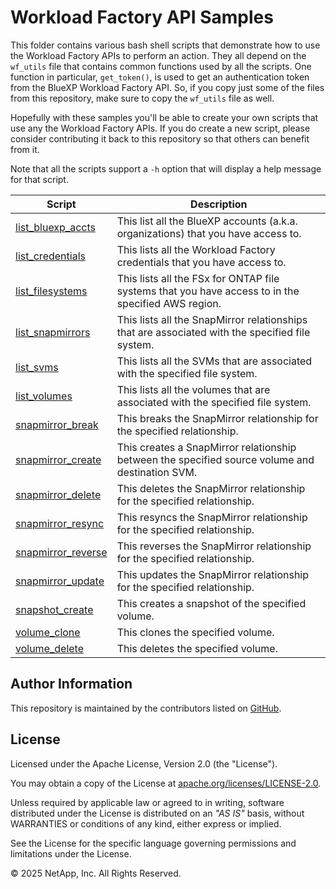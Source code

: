 # Workload Factory API Samples

This folder contains various bash shell scripts that demonstrate how to use the Workload Factory APIs to perform an action.
They all depend on the `wf_utils` file that contains common functions used by all the scripts. One function
in particular, `get_token()`, is used to get an authentication token from the BlueXP Workload Factory API. So, if you
copy just some of the files from this repository, make sure to copy the `wf_utils` file as well.

Hopefully with these samples you'll be able to create your own scripts that use any the Workload Factory APIs.
If you do create a new script, please consider contributing it back to this repository so that others can benefit from it.

Note that all the scripts support a `-h` option that will display a help message for that script.

| Script | Description |
| --- | --- |
| [list_bluexp_accts](list_bluexp_accts) | This list all the BlueXP accounts (a.k.a. organizations) that you have access to. |
| [list_credentials](list_credentials) | This lists all the Workload Factory credentials that you have access to. |
| [list_filesystems](list_filesystems) | This lists all the FSx for ONTAP file systems that you have access to in the specified AWS region. |
| [list_snapmirrors](list_snapmirrors) | This lists all the SnapMirror relationships that are associated with the specified file system. |
| [list_svms](list_svms) | This lists all the SVMs that are associated with the specified file system. |
| [list_volumes](list_volumes) | This lists all the volumes that are associated with the specified file system. |
| [snapmirror_break](snapmirror_break) | This breaks the SnapMirror relationship for the specified relationship. |
| [snapmirror_create](snapmirror_create) | This creates a SnapMirror relationship between the specified source volume and destination SVM. |
| [snapmirror_delete](snapmirror_delete) | This deletes the SnapMirror relationship for the specified relationship. |
| [snapmirror_resync](snapmirror_resync) | This resyncs the SnapMirror relationship for the specified relationship. |
| [snapmirror_reverse](snapmirror_reverse) | This reverses the SnapMirror relationship for the specified relationship. |
| [snapmirror_update](snapmirror_update) | This updates the SnapMirror relationship for the specified relationship. |
| [snapshot_create](snapshot_create) | This creates a snapshot of the specified volume. |
| [volume_clone](volume_clone) | This clones the specified volume. |
| [volume_delete](volume_delete) | This deletes the specified volume. |

## Author Information

This repository is maintained by the contributors listed on [GitHub](https://github.com/NetApp/FSx-ONTAP-samples-scripts/graphs/contributors).

## License

Licensed under the Apache License, Version 2.0 (the "License").

You may obtain a copy of the License at [apache.org/licenses/LICENSE-2.0](http://www.apache.org/licenses/LICENSE-2.0).

Unless required by applicable law or agreed to in writing, software distributed under the License is distributed on an _"AS IS"_ basis, without WARRANTIES or conditions of any kind, either express or implied.

See the License for the specific language governing permissions and limitations under the License.

© 2025 NetApp, Inc. All Rights Reserved.
